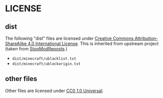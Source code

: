 # LICENSE

## dist

The following "dist" files are licensed under [Creative Commons Attribution-ShareAlike 4.0 International License](http://creativecommons.org/licenses/by-sa/4.0/). This is inherited from upstream project (taken from [StopModReposts](https://github.com/StopModReposts/Illegal-Mod-Sites).)

* `dist/minecraft/ublacklist.txt`
* `dist/minecraft/ublockorigin.txt`

## other files

Other files are licensed under [CC0 1.0 Universal](https://creativecommons.org/publicdomain/zero/1.0/).
